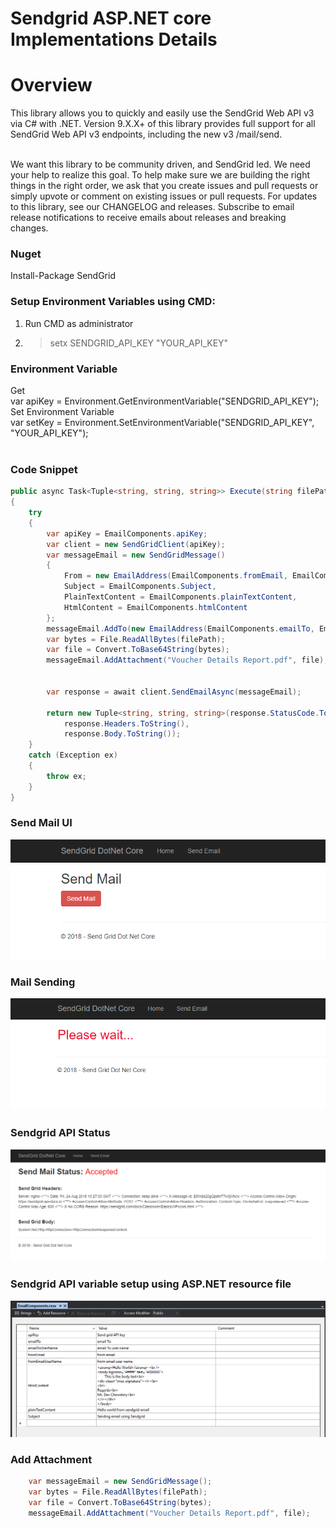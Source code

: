 # Sendgrid ASP.NET core Implementations Details

# Overview 
This library allows you to quickly and easily use the SendGrid Web API v3 via C# with .NET.  Version 9.X.X+ of this library provides full support for all SendGrid Web API v3 endpoints, including the new v3 /mail/send.  

<br /> 
We want this library to be community driven, and SendGrid led. We need your help to realize this goal. To help make sure we are building the right things in the right order, we ask that you create issues and pull requests or simply upvote or comment on existing issues or pull requests.  For updates to this library, see our CHANGELOG and releases.  Subscribe to email release notifications to receive emails about releases and breaking changes. <br />


### Nuget
Install-Package SendGrid <br />


### Setup Environment Variables using CMD:
01. Run CMD as administrator <br />
02. > setx SENDGRID_API_KEY "YOUR_API_KEY" <br />

### Environment Variable
Get <br />
var apiKey = Environment.GetEnvironmentVariable("SENDGRID_API_KEY"); <br />
Set Environment Variable <br />
var setKey = Environment.SetEnvironmentVariable("SENDGRID_API_KEY", "YOUR_API_KEY"); <br /><br />

###  Code Snippet
```csharp
public async Task<Tuple<string, string, string>> Execute(string filePath)
{
    try
    {
        var apiKey = EmailComponents.apiKey;
        var client = new SendGridClient(apiKey);
        var messageEmail = new SendGridMessage()
        {
            From = new EmailAddress(EmailComponents.fromEmail, EmailComponents.fromEmaliUserName),
            Subject = EmailComponents.Subject,
            PlainTextContent = EmailComponents.plainTextContent,
            HtmlContent = EmailComponents.htmlContent
        };
        messageEmail.AddTo(new EmailAddress(EmailComponents.emailTo, EmailComponents.emailToUserName));
        var bytes = File.ReadAllBytes(filePath);
        var file = Convert.ToBase64String(bytes);
        messageEmail.AddAttachment("Voucher Details Report.pdf", file);


        var response = await client.SendEmailAsync(messageEmail);

        return new Tuple<string, string, string>(response.StatusCode.ToString(),
            response.Headers.ToString(),
            response.Body.ToString());
    }
    catch (Exception ex)
    {
        throw ex;
    }
}
```



###  Send Mail UI
![SendMailUI](https://github.com/csharplang/Sendgrid/blob/master/Sln.SendGridDotNetCore/SendGridDotNetCore/README/Resources/SendMailUI.png)



###  Mail Sending
![Code Snippet](https://github.com/csharplang/Sendgrid/blob/master/Sln.SendGridDotNetCore/SendGridDotNetCore/README/Resources/MailSending.png)



### Sendgrid API Status
![Code Snippet](https://github.com/csharplang/Sendgrid/blob/master/Sln.SendGridDotNetCore/SendGridDotNetCore/README/Resources/SendMailStatus.png)


### Sendgrid API variable setup using ASP.NET resource file
![Email components-resouce files](https://github.com/csharplang/Sendgrid/blob/master/Sln.SendGridDotNetCore/SendGridDotNetCore/README/Resources/Email%20components-resouce%20files.png)


### Add Attachment
```C#
    var messageEmail = new SendGridMessage();
    var bytes = File.ReadAllBytes(filePath);
    var file = Convert.ToBase64String(bytes);
    messageEmail.AddAttachment("Voucher Details Report.pdf", file);
```

